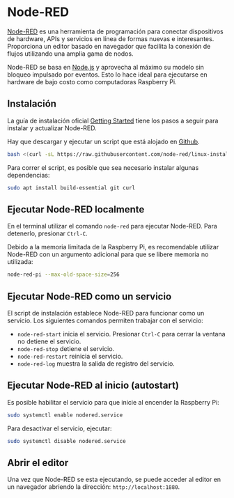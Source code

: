 # Node-RED

[Node-RED](https://nodered.org/) es una herramienta de programación para conectar dispositivos de hardware, APIs y servicios en línea de formas nuevas e interesantes. Proporciona un editor basado en navegador que facilita la conexión de flujos utilizando una amplia gama de nodos.

Node-RED se basa en [Node.js](https://nodejs.org/) y aprovecha al máximo su modelo sin bloqueo impulsado por eventos. Esto lo hace ideal para ejecutarse en hardware de bajo costo como computadoras Raspberry Pi.

## Instalación

La guía de instalación oficial [Getting Started](https://nodered.org/docs/getting-started/raspberrypi) tiene los pasos a seguir para instalar y actualizar Node-RED.

Hay que descargar y ejecutar un script que está alojado en [Github](https://raw.githubusercontent.com/node-red/linux-installers/master/deb/update-nodejs-and-nodered).

```bash
bash <(curl -sL https://raw.githubusercontent.com/node-red/linux-installers/master/deb/update-nodejs-and-nodered)
```

Para correr el script, es posible que sea necesario instalar algunas dependencias:

```bash
sudo apt install build-essential git curl
```

## Ejecutar Node-RED localmente

En el terminal utilizar el comando `node-red` para ejecutar Node-RED. Para detenerlo, presionar `Ctrl-C`.

Debido a la memoria limitada de la Raspberry Pi, es recomendable utilizar Node-RED con un argumento adicional para que se libere memoria no utilizada:

```bash
node-red-pi --max-old-space-size=256
```

## Ejecutar Node-RED como un servicio

El script de instalación establece Node-RED para funcionar como un servicio. Los siguientes comandos permiten trabajar con el servicio:

- `node-red-start` inicia el servicio. Presionar `Ctrl-C` para cerrar la ventana no detiene el servicio.
- `node-red-stop` detiene el servicio.
- `node-red-restart` reinicia el servicio.
- `node-red-log` muestra la salida de registro del servicio.

## Ejecutar Node-RED al inicio (autostart)

Es posible habilitar el servicio para que inicie al encender la Raspberry Pi:

```bash
sudo systemctl enable nodered.service
```

Para desactivar el servicio, ejecutar:

```bash
sudo systemctl disable nodered.service
```

## Abrir el editor

Una vez que Node-RED se esta ejecutando, se puede acceder al editor en un navegador abriendo la dirección: `http://localhost:1880`.